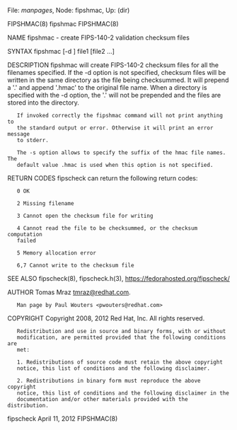 File: *manpages*,  Node: fipshmac,  Up: (dir)

FIPSHMAC(8)                        fipshmac                        FIPSHMAC(8)



NAME
       fipshmac - create FIPS-140-2 validation checksum files

SYNTAX
       fipshmac [-d <directory>] file1 [file2 ...]

DESCRIPTION
       fipshmac will create FIPS-140-2 checksum files for all the filenames
       specified. If the -d option is not specified, checksum files will be
       written in the same directory as the file being checksummed. It will
       prepend a '.' and append '.hmac' to the original file name. When a
       directory is specified with the -d option, the '.' will not be
       prepended and the files are stored into the directory.

       If invoked correctly the fipshmac command will not print anything to
       the standard output or error. Otherwise it will print an error message
       to stderr.

       The -s option allows to specify the suffix of the hmac file names. The
       default value .hmac is used when this option is not specified.

RETURN CODES
       fipscheck can return the following return codes:

       0 OK

       2 Missing filename

       3 Cannot open the checksum file for writing

       4 Cannot read the file to be checksummed, or the checksum computation
       failed

       5 Memory allocation error

       6,7 Cannot write to the checksum file

SEE ALSO
       fipscheck(8), fipscheck.h(3), https://fedorahosted.org/fipscheck/

AUTHOR
       Tomas Mraz <tmraz@redhat.com>.

       Man page by Paul Wouters <pwouters@redhat.com>

COPYRIGHT
       Copyright 2008, 2012 Red Hat, Inc. All rights reserved.

       Redistribution and use in source and binary forms, with or without
       modification, are permitted provided that the following conditions are
       met:

       1. Redistributions of source code must retain the above copyright
       notice, this list of conditions and the following disclaimer.

       2. Redistributions in binary form must reproduce the above copyright
       notice, this list of conditions and the following disclaimer in the
       documentation and/or other materials provided with the distribution.



fipscheck                       April 11, 2012                     FIPSHMAC(8)
